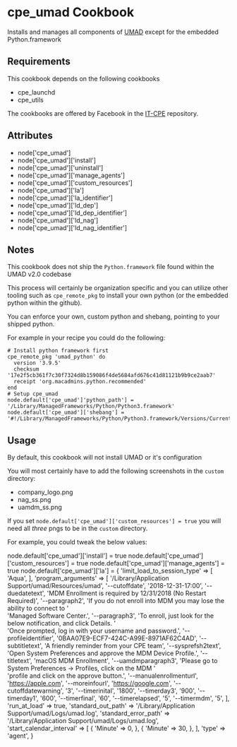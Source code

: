 cpe_umad Cookbook
========================
Installs and manages all components of [UMAD](https://github.com/erikng/umad) except for the embedded Python.framework

Requirements
------------

This cookbook depends on the following cookbooks

* cpe_launchd
* cpe_utils

The cookbooks are offered by Facebook in the [IT-CPE](https://github.com/facebook/IT-CPE) repository.

Attributes
----------
* node['cpe_umad']
* node['cpe_umad']['install']
* node['cpe_umad']['uninstall']
* node['cpe_umad']['manage_agents']
* node['cpe_umad']['custom_resources']
* node['cpe_umad']['la']
* node['cpe_umad']['la_identifier']
* node['cpe_umad']['ld_dep']
* node['cpe_umad']['ld_dep_identifier']
* node['cpe_umad']['ld_nag']
* node['cpe_umad']['ld_nag_identifier']

Notes
-----
This cookbook does not ship the `Python.framework` file found within the UMAD v2.0 codebase

This process will certainly be organization specific and you can utilize other tooling such as `cpe_remote_pkg` to install your own python (or the embedded python within the github).

You can enforce your own, custom python and shebang, pointing to your shipped python.

For example in your recipe you could do the following:

```
# Install python framework first
cpe_remote_pkg 'umad_python' do
  version '3.9.5'
  checksum '17e2f5cb361f7c30f7324d8b159086f4de5684afd676c41d81121b9b9ce2aab7'
  receipt 'org.macadmins.python.recommended'
end
# Setup cpe_umad
node.default['cpe_umad']'python_path'] = '/Library/ManagedFrameworks/Python/Python3.framework'
node.default['cpe_umad']['shebang'] = '#!/Library/ManagedFrameworks/Python/Python3.framework/Versions/Current/bin/python3'
```

Usage
-----
By default, this cookbook will not install UMAD or it's configuration

You will most certainly have to add the following screenshots in the `custom` directory:
- company_logo.png
- nag_ss.png
- uamdm_ss.png

If you set `node.default['cpe_umad']['custom_resources'] = true` you will need all _three_ pngs to be in the `custom` directory.

For example, you could tweak the below values:

node.default['cpe_umad']['install'] = true
node.default['cpe_umad']['custom_resources'] = true
node.default['cpe_umad']['manage_agents'] = true
node.default['cpe_umad']['la'] = {
  'limit_load_to_session_type' => [
    'Aqua',
  ],
  'program_arguments' => [
    '/Library/Application Support/umad/Resources/umad',
    '--cutoffdate',
    '2018-12-31-17:00',
    '--duedatetext',
    'MDM Enrollment is required by 12/31/2018 (No Restart Required)',
    '--paragraph2',
    'If you do not enroll into MDM you may lose the ability to connect to '\
    'Managed Software Center.',
    '--paragraph3',
    'To enroll, just look for the below notification, and click Details. '\
    'Once prompted, log in with your username and password.',
    '--profileidentifier',
    '0BAA07E9-ECF7-424C-A99E-8971AF62C4AD',
    '--subtitletext',
    'A friendly reminder from your CPE team',
    '--sysprefsh2text',
    'Open System Preferences and approve the MDM Device Profile.',
    '--titletext',
    'macOS MDM Enrollment',
    '--uamdmparagraph3',
    'Please go to System Preferences -> Profiles, click on the MDM '\
    'profile and click on the approve button.',
    '--manualenrollmenturl',
    'https://apple.com',
    '--moreinfourl',
    'https://google.com',
    '--cutoffdatewarning',
    '3',
    '--timerinital',
    '1800',
    '--timerday3',
    '900',
    '--timerday1',
    '600',
    '--timerfinal',
    '60',
    '--timerelapsed',
    '5',
    '--timermdm',
    '5',
  ],
  'run_at_load' => true,
  'standard_out_path' => '/Library/Application Support/umad/Logs/umad.log',
  'standard_error_path' => '/Library/Application Support/umad/Logs/umad.log',
  'start_calendar_interval' => [
    {
      'Minute' => 0,
    },
    {
      'Minute' => 30,
    },
  ],
  'type' => 'agent',
}
